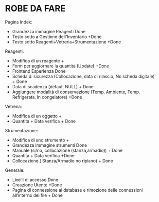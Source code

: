 # ROBE DA FARE

Pagina Index:

- Grandezza immagine Reagenti Done
- Testo sotto a Gestione dell'Inventario	+Done
- Testo sotto Reagenti+Vetreria+Strumentazione	+Done

Reagenti:

- Modifica di un reagente	+
- Form per aggiornare la quantità (Update)	+Done
- Frontend Esperienza Done
- Scheda di sicurezza (Collocazione, data di rilascio, No scheda digitale) + Done
- Data di scadenza (default NULL)	+ Done
- Aggiungere modalità di conservazione (Temp. Ambiente, Temp. Refrigerata, In congelatore)	+Done

Vetreria:
- Modifica di un oggetto 	+
- Quantita + Data verifica	+ Done

Strumentazione:
- Modifica di uno strumento	+
- Grandezza Immagine strumenti Done
- Manuale (si/no, collocazione (stanza,armadio))	+ Done
- Quantita + Data verifica	+Done
- Collocazione ( Stanza/Armadio no ripiano)	+ Done


Generale:

- Livelli di accesso Done
- Creazione Utente +Done
- Pagina di connessione al database e rimozione delle connessioni all'interno dei file + Done



